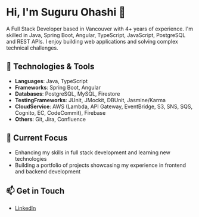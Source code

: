 # Hi, I'm Suguru Ohashi 👋
A Full Stack Developer based in Vancouver with 4+ years of experience. I'm skilled in Java, Spring Boot, Angular, TypeScript, JavaScript, PostgreSQL and REST APIs. I enjoy building web applications and solving complex technical challenges.

## 🔧 Technologies & Tools
- **Languages**: Java, TypeScript
- **Frameworks**: Spring Boot, Angular
- **Databases**: PostgreSQL, MySQL, Firestore
- **TestingFrameworks**: JUnit, JMockit, DBUnit, Jasmine/Karma
- **CloudService**: AWS (Lambda, API Gateway, EventBridge, S3, SNS, SQS, Cognito, EC, CodeCommit), Firebase
- **Others**: Git, Jira, Confluence

## 🌱 Current Focus
- Enhancing my skills in full stack development and learning new technologies
- Building a portfolio of projects showcasing my experience in frontend and backend development

## 📫 Get in Touch
- [LinkedIn](https://www.linkedin.com/in/suguru-ohashi-410165231/)
